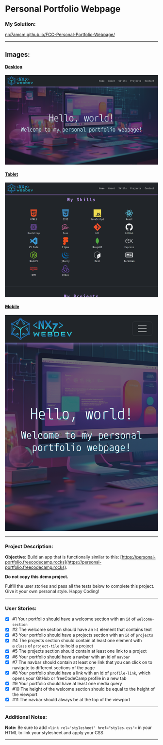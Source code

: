 # Personal Portfolio Webpage

### My Solution:

[nix7amcm.github.io/FCC-Personal-Portfolio-Webpage/](https://nix7amcm.github.io/FCC-Personal-Portfolio-Webpage/)

* * *

## Images:

#### <u>Desktop</u>

![Desktop screenshot of web page](Assets/Solution-Images/desktop.png)

#### <u>Tablet</u>

![Tablet screenshot of web page](Assets/Solution-Images/tablet.png)

#### <u>Mobile</u>

![Mobile screenshot of web page](Assets/Solution-Images/mobile.png)

* * *

### Project Description:

**Objective:** Build an app that is functionally similar to this: [https://personal-portfolio.freecodecamp.rocks](https://personal-portfolio.freecodecamp.rocks). 

**Do not copy this demo project.**



Fulfill the user stories and pass all the tests below to complete this project. Give it your own personal style. Happy Coding!

 * * *

### User Stories:

- [x] #1 Your portfolio should have a welcome section with an `id` of `welcome-section`
- [x] #2 The welcome section should have an `h1` element that contains text
- [x] #3 Your portfolio should have a projects section with an `id` of `projects`
- [x] #4 The projects section should contain at least one element with a `class` of `project-tile` to hold a project
- [x] #5 The projects section should contain at least one link to a project
- [x] #6 Your portfolio should have a navbar with an id of `navbar`
- [x] #7 The navbar should contain at least one link that you can click on to navigate to different sections of the page
- [x] #8 Your portfolio should have a link with an id of `profile-link`, which opens your GitHub or freeCodeCamp profile in a new tab
- [x] #9 Your portfolio should have at least one media query
- [x] #10 The height of the welcome section should be equal to the height of the viewport
- [x] #11 The navbar should always be at the top of the viewport

* * *

### Additional Notes:

**Note:** Be sure to add `<link rel="stylesheet" href="styles.css">` in your HTML to link your stylesheet and apply your CSS

* * *
